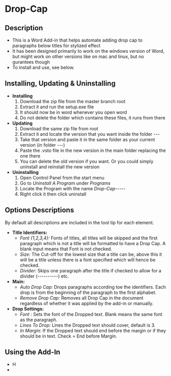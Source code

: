 # Drop-Cap

## Description
<ul>
	<li> This is a Word Add-in that helps automate adding drop cap to paragraphs below titles for stylized effect</li>
	<li> It has been designed primarily to work on the windows version of Word, but might work on other versions like on mac and linux, but no gurantees though </li>
	<li> To install and use, see below.</li>
</ul>

## Installing, Updating & Uninstalling

<ul>
	<li> <b>Installing</b>
		<ol>
			<li>Download the zip file from the master branch root</li>
			<li>Extract it and run the setup.exe file</li>
			<li>It should now be in word whenever you open word</li>
			<li>Do not delete the folder which contains these files, it runs from there</li>
		</ol>
	</li>
	<li> <b>Updating</b>
		<ol>
			<li>Download the same zip file from root</li>
			<li>Extract it and locate the version that you want inside the folder ---</li>
			<li>Take that version and paste it in the same folder as your current version (in folder ---)</li>
			<li>Paste the .vsto file in the new version in the main folder replacing the one there</li>
			<li>You can delete the old version if you want. Or you could simply uninstall and reinstall the new version</li>
		</ol>
	</li>
	<li> <b>Uninstalling</b>
		<ol>
			<li>Open Control Panel from the start menu</li>
			<li>Go to <i>Uninstall A Program</i> under <i>Programs</i></li>
			<li>Locate the Program with the name <i>Drop-Cap-----</i></li>
			<li>Right click it then click uninstall</li>
		</ol>
	</li>
</ul>

## Options Descriptions
By default all descriptions are included in the tool tip for each element.
<ul>
	<li><b>Title Identifiers: </b> 
		<ul>
			<li><i>Font {1,2,3,4}:</i> Fonts of titles, all titles will be skipped and the first paragraph which is not a title will be formatted to have a Drop Cap. A blank input means that Font is not checked.</li>
			<li><i>Size:</i> The Cut-off for the lowest size that a title can be, above this it will be a title unless there is a font specified which will hence be checked.</li>
			<li><i>Divider:</i> Skips one paragraph after the title if checked to allow for a divider (----------) etc.</li>
		</ul>
	</li>
	<li><b>Main: </b>
		<ul>
			<li><i>Auto Drop Cap:</i> Drops paragraphs according toe the identifiers. Each drop is from the beginning of the paragraph to the first alphabet.</li>
			<li><i>Remove Drop Cap:</i> Removes all Drop Cap in the document regardless of whether it was applied by the add-in or manually.</li>
		</ul>
	</li>
	<li><b>Drop Settings: </b> 
		<ul>
			<li><i>Font :</i> Sets the font of the Dropped text. Blank means the same font as the paragraph.</li>
			<li><i>Lines To Drop:</i> Lines the Dropped text should cover, default is 3.</li>
			<li><i>In Margin:</i> If the Dropped text should end before the margin or if they should be in text. Check = End before Margin.</li>
		</ul>
	</li>
</ul>

## Using the Add-In

<ul>
	<li>H</il>
	<li></il>
</ul>
